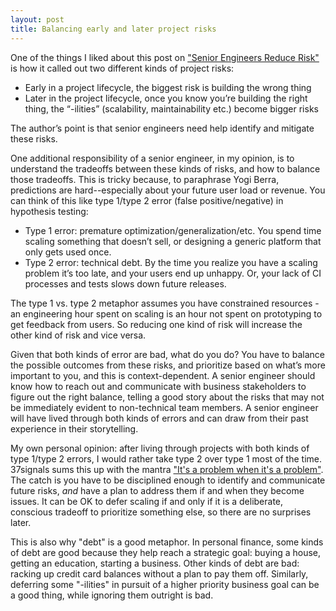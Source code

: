 ```yaml
---
layout: post
title: Balancing early and later project risks
---
```


One of the things I liked about this post on ["Senior Engineers Reduce Risk"](https://hackernoon.com/senior-engineers-reduce-risk-5ab2adc13c97#.9brfu91rj) is how it called out two different kinds of project risks:

-   Early in a project lifecycle, the biggest risk is building the wrong thing
-   Later in the project lifecycle, once you know you’re building the right thing, the “-ilities” (scalability, maintainability etc.) become bigger risks

The author’s point is that senior engineers need help identify and mitigate these risks. 

One additional responsibility of a senior engineer, in my opinion, is to understand the tradeoffs between these kinds of risks, and how to balance those tradeoffs.  This is tricky because, to paraphrase Yogi Berra, predictions are hard--especially about your future user load or revenue.  You can think of this like type 1/type 2 error (false positive/negative) in hypothesis testing:

-   Type 1 error: premature optimization/generalization/etc.  You spend time scaling something that doesn’t sell, or designing a generic platform that only gets used once.  
-   Type 2 error: technical debt.  By the time you realize you have a scaling problem it’s too late, and your users end up unhappy.  Or, your lack of CI processes and tests slows down future releases.

The type 1 vs. type 2 metaphor assumes you have constrained resources - an engineering hour spent on scaling is an hour not spent on prototyping to get feedback from users.  So reducing one kind of risk will increase the other kind of risk and vice versa.

Given that both kinds of error are bad, what do you do?  You have to balance the possible outcomes from these risks, and prioritize based on what’s more important to you, and this is context-dependent.  A senior engineer should know how to reach out and communicate with business stakeholders to figure out the right balance, telling a good story about the risks that may not be immediately evident to non-technical team members.  A senior engineer will have lived through both kinds of errors and can draw from their past experience in their storytelling.

My own personal opinion: after living through projects with both kinds of type 1/type 2 errors, I would rather take type 2 over type 1 most of the time.  37signals sums this up with the mantra ["It's a problem when it's a problem"](https://gettingreal.37signals.com/ch04_Its_a_Problem_When_Its_a_Problem.php).  The catch is you have to be disciplined enough to identify and communicate future risks, *and* have a plan to address them if and when they become issues.  It can be OK to defer scaling if and only if it is a deliberate, conscious tradeoff to prioritize something else, so there are no surprises later.   

This is also why "debt" is a good metaphor.  In personal finance, some kinds of debt are good because they help reach a strategic goal: buying a house, getting an education, starting a business.  Other kinds of debt are bad: racking up credit card balances without a plan to pay them off.  Similarly, deferring some "-ilities" in pursuit of a higher priority business goal can be a good thing, while ignoring them outright is bad.